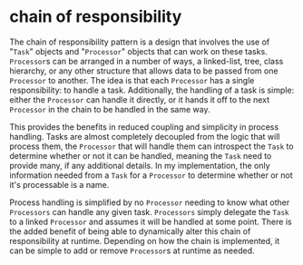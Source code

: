 # chain of responsibility
The chain of responsibility pattern is a design that involves the use of "`Task`" objects 
and "`Processor`" objects that can work on these tasks. `Processor`s can be arranged in
a number of ways, a linked-list, tree, class hierarchy, or any other structure that allows 
data to be passed from one `Processor` to another. The idea is that each `Processor` has a 
single responsibility: to handle a task. Additionally, the handling of a task is simple: 
either the `Processor` can handle it directly, or it hands it off to the next `Processor` 
in the chain to be handled in the same way.

This provides the benefits in reduced coupling and simplicity in process handling. Tasks 
are almost completely decoupled from the logic that will process them, the `Processor` 
that will handle them can introspect the `Task` to determine whether or not it can be 
handled, meaning the `Task` need to provide many, if any additional details. In my 
implementation, the only information needed from a `Task` for a `Processor` to determine 
whether or not it's processable is a name.

Process handling is simplified by no `Processor` needing to know what other `Processors` 
can handle any given task. `Processors` simply delegate the `Task` to a linked `Processor` 
and assumes it will be handled at some point. There is the added benefit of being able to
dynamically alter this chain of responsibility at runtime. Depending on how the chain is
implemented, it can be simple to add or remove `Processor`s at runtime as needed.